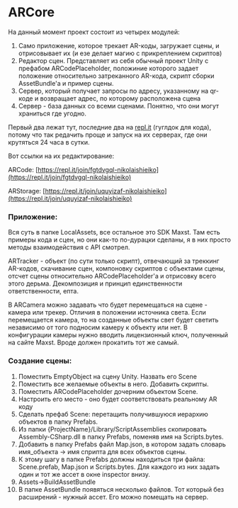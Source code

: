 # ARCore

На данный момент проект состоит из четырех модулей:

1. Само приложение, которое трекает AR-коды, загружает сцены, и отрисовывает их (и езе делает магию с прикреплением скриптов)
2. Редактор сцен. Представляет из себя обычный проект Unity с префабом ARCodePlaceholder, положиние которого задает положение относительно затреканного AR-кода, скрипт сборки AssetBundle'а и пример сцены.
3. Сервер, который получает запросы по адресу, указанному на qr-коде и возвращает адрес, по которому расположена сцена
4. Сервер - база данных со всеми сценами. Понятно, что они могут храниться где угодно.

Первый два лежат тут, последние два на [repl.it](http://repl.it) (гуглдок для кода), потому что так редачить проще и запуск на их серверах, где они крутяться 24 часа в сутки.

Вот ссылки на их редактирование:

ARCode: [https://repl.it/join/fgtdvgql-nikolaishieiko](https://repl.it/join/fgtdvgql-nikolaishieiko)

ARStorage: [https://repl.it/join/uquyizaf-nikolaishieiko](https://repl.it/join/uquyizaf-nikolaishieiko)

### Приложение:

Вся суть в папке LocalAssets, все остальное это SDK Maxst. Там есть примеры кода и сцен, но они как-то по-дурацки сделаны, я в них просто методы взаимодействия с API смотрел.

ARTracker - объект (по сути только скрипт), отвечающий за треккинг AR-кодов, скачивание сцен, компоновку скриптов с объектами сцены, отсчет сцены относительно ARCodePlaceholder'а и отрисовку всего этого дерьма. Декомпозиция и принцип единственности ответственности, епта. 

В ARCamera можно задавать что будет перемещаться на сцене - камера или трекер. Отличия в положении источника света. Если перемещается камера, то на созданные объекты свет будет светить независимо от того подносим камеру к объекту или нет. В конфигурации камеры нужно вводить лицензионный ключ, полученный на сайте Maxst. Вроде должен прокатить тот же самый.

### Создание сцены:

1. Поместить EmptyObject на сцену Unity. Назвать его Scene
2. Поместить все желаемые объекты в него. Добавить скрипты. 
3. Поместить ARCodePlaceholder дочерним объектом Scene.
4. Настроить его место - оно будет соответствовать реальному AR коду
5. Сделать префаб Scene: перетащить получившуюся иерархию объектов в папку Prefabs.
6. Из папки {ProjectName}/Library/ScriptAssemblies скопировать Assembly-CSharp.dll в папку Prefabs, поменяв имя на Scripts.bytes.
7. Добавить в папку Prefabs файл Map.json, в котором задать словарь имя_объекта → имя сприпта для всех объектов сцены.
8. К этому шагу в папке Prefabs должны находиться три файла: Scene.prefab, Map.json и  Scripts.bytes. Для каждого из них задать один и тот же ассет в окне inspector внизу.
9. Assets→BuildAssetBundle 
10. В папке AssetBundle появяться несколько файлов. Тот который без расширений - нужный ассет. Его можно помещать на сервер.
